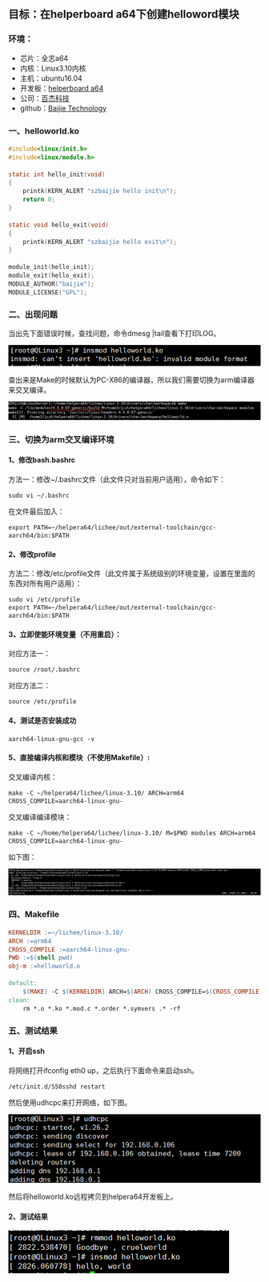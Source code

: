## 目标：在helperboard a64下创建helloword模块

### 环境：

- 芯片：全志a64　　
- 内核：Linux3.10内核
- 主机：ubuntu16.04
- 开发板：[helperboard a64](https://item.taobao.com/item.htm?spm=a230r.1.14.27.6f7076ffgIj8Ws&id=563738220031&ns=1&abbucket=3#detail)
- 公司：[百杰科技](https://www.szbaijie.com/)
- github：[Baijie Technology](https://github.com/jizizh/helperboard.git)

### 一、helloworld.ko

```c
#include<linux/init.h>
#include<linux/module.h>

static int hello_init(void)
{
    printk(KERN_ALERT "szbaijie hello init\n");
    return 0;
}

static void hello_exit(void)
{
    printk(KERN_ALERT "szbaijie hello exit\n");
}

module_init(hello_init);
module_exit(hello_exit);
MODULE_AUTHOR("baijie");
MODULE_LICENSE("GPL");
```

### 二、出现问题

当出先下面错误时候，查找问题，命令dmesg |tail查看下打印LOG。

![](./image/insmod-hello-error.png)

查出来是Make的时候默认为PC-X86的编译器，所以我们需要切换为arm编译器来交叉编译。

![](./image/toolchain.png)

### 三、切换为arm交叉编译环境

#### 1、修改bash.bashrc

方法一：修改~/.bashrc文件（此文件只对当前用户适用），命令如下：

```shell
sudo vi ~/.bashrc
```

在文件最后加入：

```shell
export PATH=~/helpera64/lichee/out/external-toolchain/gcc-aarch64/bin:$PATH
```

#### 2、修改profile

方法二：修改/etc/profile文件（此文件属于系统级别的环境变量，设置在里面的东西对所有用户适用）：

```shell
sudo vi /etc/profile
export PATH=~/helpera64/lichee/out/external-toolchain/gcc-aarch64/bin:$PATH
```

#### 3、立即使能环境变量（不用重启）：

对应方法一：

```shell
source /root/.bashrc
```

对应方法二：

```shell
source /etc/profile
```

#### 4、测试是否安装成功

```shell
aarch64-linux-gnu-gcc -v
```

#### 5、直接编译内核和模块（**不使用Makefile**）:

交叉编译内核：

```
make -C ~/helpera64/lichee/linux-3.10/ ARCH=arm64 CROSS_COMPILE=aarch64-linux-gnu-
```

交叉编译编译模块：

```
make -C ~/home/helpera64/lichee/linux-3.10/ M=$PWD modules ARCH=arm64 CROSS_COMPILE=aarch64-linux-gnu-
```

如下图：

![](./image/make_insmod.png)

### 四、Makefile

```makefile
KERNELDIR :=~/lichee/linux-3.10/
ARCH :=arm64
CROSS_COMPILE :=aarch64-linux-gnu-
PWD :=$(shell pwd)
obj-m :=helloworld.o

default:
    $(MAKE) -C $(KERNELDIR) ARCH=$(ARCH) CROSS_COMPILE=$(CROSS_COMPILE) M=$(PWD) modules
clean:
    rm *.o *.ko *.mod.c *.order *.symvers .* -rf
```

### 五、测试结果

#### 1、开启ssh

将网络打开ifconfig eth0 up，之后执行下面命令来启动ssh。

```shell
/etc/init.d/S50sshd restart
```

 然后使用udhcpc来打开网络，如下图。

![](./image/udhcpc.png)

然后将helloworld.ko远程拷贝到helpera64开发板上。

#### 2、测试结果

![](./image/insmod-hello.png)

